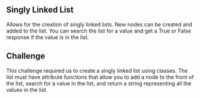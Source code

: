 ## Singly Linked List

Allows for the creation of singly linked lists. New nodes can be created and added to the list. You can search the list for a value and get a True or False response if the value is in the list.

## Challenge

This challenge required us to create a singly linked list using classes. The list must have attribute functions that allow you to add a node to the front of the list, search for a value in the list, and return a string representing all the values in the list.
